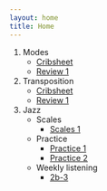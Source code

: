 ```yaml
---
layout: home
title: Home
---
```



1. Modes
	* [Cribsheet](modes/modes_crib)
	* [Review 1](modes/modes1)
1. Transposition
	* [Cribsheet](transposition/transpose_crib)
	* [Review 1](transposition/transpose1)
1. Jazz
	* Scales
		* [Scales 1](jazz/scales1.html)
	* Practice
		* [Practice 1](jazz/jazz1.html)
		* [Practice 2](jazz/jazz2.html)
	* Weekly listening
		* [2b-3](jazz/2b/2b-3.html)

<!--
## Music Technology
-->